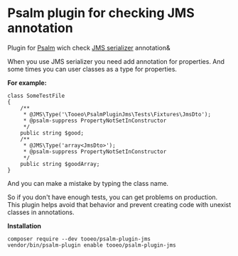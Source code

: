 # Psalm plugin for checking JMS annotation

Plugin for [Psalm](https://github.com/vimeo/psalm) wich check [JMS serializer](https://github.com/schmittjoh/serializer) annotation&

When you use JMS serializer you need add annotation for properties. And some times you can user classes as a type for properties.

**For example:**
```
class SomeTestFile
{
    /**
     * @JMS\Type('\Tooeo\PsalmPluginJms\Tests\Fixtures\JmsDto');
     * @psalm-suppress PropertyNotSetInConstructor
     */
    public string $good;
    /**
     * @JMS\Type('array<JmsDto>');
     * @psalm-suppress PropertyNotSetInConstructor
     */
    public string $goodArray;
}
```
And you can make a mistake by typing the class name. 

So if you don't have enough tests, you can get problems on production. 
This plugin helps avoid that behavior and prevent creating code with unexist classes in annotations.


**Installation**
```
composer require --dev tooeo/psalm-plugin-jms
vendor/bin/psalm-plugin enable tooeo/psalm-plugin-jms
```
